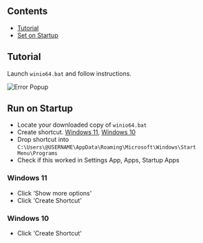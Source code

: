 ## Contents
- [Tutorial](#tutorial)
- [Set on Startup](#run-on-startup)

## Tutorial

Launch ```winio64.bat``` and follow instructions.

![Error Popup](https://github.com/user-attachments/assets/8fc5c403-39d8-4ee9-8ebf-d018a950e337)

## Run on Startup

- Locate your downloaded copy of ```winio64.bat```
- Create shortcut. [Windows 11](#windows-11), [Windows 10](#windows-10)
- Drop shortcut into ```C:\Users\@USERNAME\AppData\Roaming\Microsoft\Windows\Start Menu\Programs```
- Check if this worked in Settings App, Apps, Startup Apps










### Windows 11

- Click 'Show more options'
- Click 'Create Shortcut'

### Windows 10

- Click 'Create Shortcut'

  


